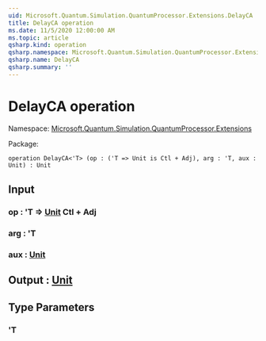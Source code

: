 ```yaml
---
uid: Microsoft.Quantum.Simulation.QuantumProcessor.Extensions.DelayCA
title: DelayCA operation
ms.date: 11/5/2020 12:00:00 AM
ms.topic: article
qsharp.kind: operation
qsharp.namespace: Microsoft.Quantum.Simulation.QuantumProcessor.Extensions
qsharp.name: DelayCA
qsharp.summary: ''
---
```


# DelayCA operation

Namespace: [Microsoft.Quantum.Simulation.QuantumProcessor.Extensions](xref:Microsoft.Quantum.Simulation.QuantumProcessor.Extensions)

Package: [](https://nuget.org/packages/)




```qsharp
operation DelayCA<'T> (op : ('T => Unit is Ctl + Adj), arg : 'T, aux : Unit) : Unit
```


## Input

### op : 'T => [Unit](xref:microsoft.quantum.lang-ref.unit) Ctl + Adj




### arg : 'T




### aux : [Unit](xref:microsoft.quantum.lang-ref.unit)





## Output : [Unit](xref:microsoft.quantum.lang-ref.unit)



## Type Parameters

### 'T

